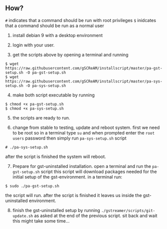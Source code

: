 
## How?

 `#` indicates that a command should be run with root privileges
 `$` inidcates that a command should be run as a normal user
 1. install debian 9 with a desktop environment

 2. login with your user.

 3. get the scripts above by opening a terminal and running
 ```
 $ wget https://raw.githubusercontent.com/gSCReAM/installscript/master/pa-gst-setup.sh -O pa-gst-setup.sh
$ wget https://raw.githubusercontent.com/gSCReAM/installscript/master/pa-sys-setup.sh -O pa-sys-setup.sh
 ```

 4. make both script executable by running
 ```
 $ chmod +x pa-gst-setup.sh
 $ chmod +x pa-sys-setup.sh
 ```

 5. the scripts are ready to run.

 6. change from stable to testing, update and reboot system.
 first we need to be root so in a terminal type `su` and when prompted enter the `root users` password
 then simply run `pa-sys-setup.sh` script
 ```
 # ./pa-sys-setup.sh
 ```
 after the script is finished the system will reboot.

 7. Prepare for gst-uninstalled installation.
 open a terminal and  run the `pa-gst-setup.sh` script
 this script will download packages needed for the initial setup of the gst-environment. in a terminal run:
 ```
 $ sudo ./pa-gst-setup.sh
 ```
 the script will run. after the script is finished it leaves us inside the gst-uninstalled environment.

 8. finish the gst-uninstalled setup by running
 `./gstreamer/scripts/git-update.sh` as asked at the end
  of the previous script.
  sit back and wait this might take some time...
